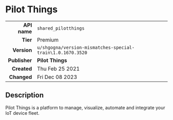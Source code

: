 # Pilot Things
| | |
|-:|-|
|**API name**|`shared_pilotthings`|
|**Tier**|Premium|
|**Version**|`u/shgogna/version-mismatches-special-train\1.0.1670.3520`|
|**Publisher**|**Pilot Things**|
|**Created**|Thu Feb 25 2021|
|**Changed**|Fri Dec 08 2023|

## Description
Pilot Things is a platform to manage, visualize, automate and integrate your IoT device fleet.
